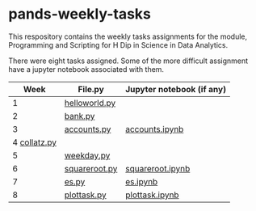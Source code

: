 # pands-weekly-tasks

This respository contains the weekly tasks assignments for the module, Programming and Scripting for H Dip in Science in Data Analytics.

There were eight tasks assigned. Some of the more difficult assignment have a jupyter notebook associated with them.

| Week      |File.py        |Jupyter notebook (if any)|
|-------|--------|-----|
|1 |[helloworld.py](https://github.com/IreneKilgannon/pands-weekly-tasks/blob/main/helloworld.py)|         |
|2 |[bank.py](https://github.com/IreneKilgannon/pands-weekly-tasks/blob/main/bank.py)|   |
|3 | [accounts.py](https://github.com/IreneKilgannon/pands-weekly-tasks/blob/main/accounts.py)| [accounts.ipynb](https://github.com/IreneKilgannon/pands-weekly-tasks/blob/main/accounts.ipynb)|
|4 [collatz.py](https://github.com/IreneKilgannon/pands-weekly-tasks/blob/main/collatz.py) |
|5 | [weekday.py](https://github.com/IreneKilgannon/pands-weekly-tasks/blob/main/weekday.py)| |[weekday.ipynb](https://github.com/IreneKilgannon/pands-weekly-tasks/blob/main/weekday.ipynb)|
|6|[squareroot.py](https://github.com/IreneKilgannon/pands-weekly-tasks/blob/main/squareroot.py)|[squareroot.ipynb](https://github.com/IreneKilgannon/pands-weekly-tasks/blob/main/squareroot.ipynb)|
|7| [es.py](https://github.com/IreneKilgannon/pands-weekly-tasks/blob/main/es.py)| [es.ipynb](https://github.com/IreneKilgannon/pands-weekly-tasks/blob/main/es.py)|
|8|[plottask.py](https://github.com/IreneKilgannon/pands-weekly-tasks/blob/main/plottask.py)|[plottask.ipynb](https://github.com/IreneKilgannon/pands-weekly-tasks/blob/main/plottask.ipynb)|
